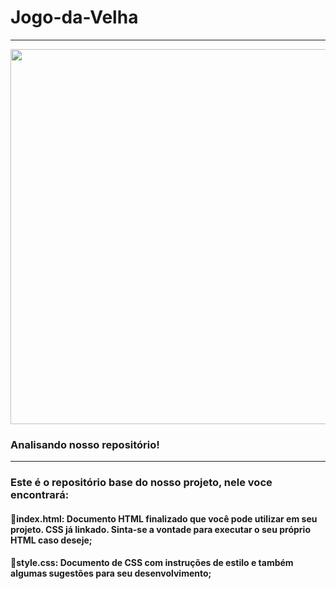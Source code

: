 # Jogo-da-Velha
---

<p align="center" >
     <img width="600" heigth="600" src="https://user-images.githubusercontent.com/101413385/172633339-6c37ca02-9336-4366-97e6-600df0f98d02.png">
</p>

### Analisando nosso repositório!
---
### Este é o repositório base do nosso projeto, nele voce encontrará:
#### 🔹index.html: Documento HTML finalizado que você pode utilizar em seu projeto. CSS já linkado. Sinta-se a vontade para executar o seu próprio HTML caso deseje;
#### 🔹style.css: Documento de CSS com instruções de estilo e também algumas sugestões para seu desenvolvimento;
